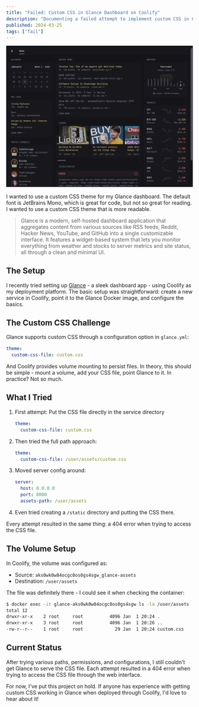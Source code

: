 ```yaml
---
title: "Failed: Custom CSS in Glance Dashboard on Coolify"
description: "Documenting a failed attempt to implement custom CSS in Glance dashboard when deployed through Coolify. I'm probably just stupid."
published: 2024-03-25
tags: ["fail"]
---
```


![First View of Glance](/public/images/glance-coolify-custom-css/glanceapp.png)

I wanted to use a custom CSS theme for my Glance dashboard. The default font is JetBrains Mono, which is great for code, but not so great for reading. I wanted to use a custom CSS theme that is more readable.

> Glance is a modern, self-hosted dashboard application that aggregates content from various sources like RSS feeds, Reddit, Hacker News, YouTube, and GitHub into a single customizable interface. It features a widget-based system that lets you monitor everything from weather and stocks to server metrics and site status, all through a clean and minimal UI.

## The Setup

I recently tried setting up [Glance](https://github.com/glance-app/glance) - a sleek dashboard app - using Coolify as my deployment platform. The basic setup was straightforward: create a new service in Coolify, point it to the Glance Docker image, and configure the basics.

## The Custom CSS Challenge

Glance supports custom CSS through a configuration option in `glance.yml`:

```yaml
theme:
  custom-css-file: custom.css
```

And Coolify provides volume mounting to persist files. In theory, this should be simple - mount a volume, add your CSS file, point Glance to it. In practice? Not so much.

## What I Tried

1. First attempt: Put the CSS file directly in the service directory
   ```yaml
   theme:
     custom-css-file: custom.css
   ```

2. Then tried the full path approach:
   ```yaml
   theme:
     custom-css-file: /user/assets/custom.css
   ```

3. Moved server config around:
   ```yaml
   server:
     host: 0.0.0.0
     port: 8080
     assets-path: /user/assets
   ```

4. Even tried creating a `/static` directory and putting the CSS there.

Every attempt resulted in the same thing: a 404 error when trying to access the CSS file.

## The Volume Setup

In Coolify, the volume was configured as:
- Source: `aks0wk0w84ocgc0os0gs4sgw_glance-assets`
- Destination: `/user/assets`

The file was definitely there - I could see it when checking the container:

```bash
$ docker exec -it glance-aks0wk0w84ocgc0os0gs4sgw ls -la /user/assets
total 12
drwxr-xr-x    2 root     root          4096 Jan  1 20:24 .
drwxr-xr-x    3 root     root          4096 Jan  1 20:26 ..
-rw-r--r--    1 root     root            29 Jan  1 20:24 custom.css
```

## Current Status

After trying various paths, permissions, and configurations, I still couldn't get Glance to serve the CSS file. Each attempt resulted in a 404 error when trying to access the CSS file through the web interface.

For now, I've put this project on hold. If anyone has experience with getting custom CSS working in Glance when deployed through Coolify, I'd love to hear about it! 